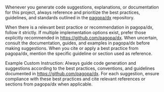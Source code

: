 Whenever you generate code suggestions, explanations, or documentation for this project, always reference and prioritize the best practices, guidelines, and standards outlined in the [pagopa/dx](https://github.com/pagopa/dx) repository.

When there is a relevant best practice or recommendation in pagopa/dx, follow it strictly.
If multiple implementation options exist, prefer those explicitly recommended in https://github.com/pagopa/dx.
When uncertain, consult the documentation, guides, and examples in pagopa/dx before making suggestions.
When you cite or apply a best practice from pagopa/dx, mention the specific guideline or section used as reference.

Example Custom Instruction: Always guide code generation and suggestions according to the best practices, conventions, and guidelines documented in https://github.com/pagopa/dx. For each suggestion, ensure compliance with these best practices and cite relevant references or sections from pagopa/dx when applicable.
